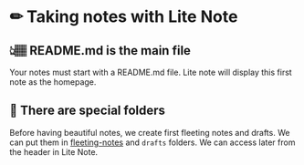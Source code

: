 # ✏ Taking notes with Lite Note

## 👆🏽 README.md is the main file

Your notes must start with a README.md file. Lite note will display this first note as the homepage.

## 🎇 There are special folders

Before having beautiful notes, we create first fleeting notes and drafts. We can put them in [fleeting-notes](https://litenote.space/lite-note/getting-started/fleeting-notes) and `drafts` folders. We can access later from the header in Lite Note.

